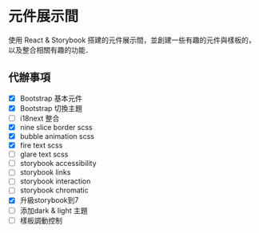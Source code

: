 # 元件展示間

使用 React & Storybook 搭建的元件展示間，並創建一些有趣的元件與樣板的，以及整合相關有趣的功能．

## 代辦事項

- [X] Bootstrap 基本元件
- [X] Bootstrap 切換主題
- [ ] i18next 整合
- [X] nine slice border scss
- [X] bubble animation scss
- [X] fire text scss
- [ ] glare text scss
- [ ] storybook accessibility
- [ ] storybook links
- [ ] storybook interaction
- [ ] storybook chromatic
- [X] 升級storybook到7
- [ ] 添加dark & light 主題
- [ ] 樣板調動控制

